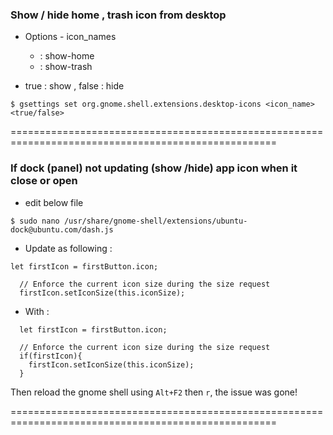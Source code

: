 ### Show / hide home , trash icon from desktop
  - Options - icon_names
     - : show-home
     - : show-trash

  - true : show , false : hide

  `$ gsettings set org.gnome.shell.extensions.desktop-icons <icon_name> <true/false>`
  
====================================================================================================

### If dock (panel) not updating (show /hide) app icon when it close or open  <!-- ([Original](https://askubuntu.com/questions/1254414/ubuntu-20-04-not-updating-icons-on-dock/1277165#1277165)) -->
  - edit below file

  `$ sudo nano /usr/share/gnome-shell/extensions/ubuntu-dock@ubuntu.com/dash.js`

  - Update as following :

  ```
  let firstIcon = firstButton.icon;

    // Enforce the current icon size during the size request
    firstIcon.setIconSize(this.iconSize);
  ```
   - With :

  ```
    let firstIcon = firstButton.icon;

    // Enforce the current icon size during the size request
    if(firstIcon){
      firstIcon.setIconSize(this.iconSize);
    }
  ```
  Then reload the gnome shell using `Alt+F2` then `r`, the issue was gone!
  
  ====================================================================================================

